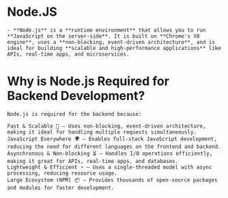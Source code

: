 
# Node.JS
    
    - **Node.js** is a **runtime environment** that allows you to run **JavaScript on the server-side**. It is built on **Chrome's V8 engine**, uses a **non-blocking, event-driven architecture**, and is ideal for building **scalable and high-performance applications** like APIs, real-time apps, and microservices. 

# Why is Node.js Required for Backend Development?

    Node.js is required for the backend because:

    Fast & Scalable 🚀 – Uses non-blocking, event-driven architecture, making it ideal for handling multiple requests simultaneously.
    JavaScript Everywhere 🌍 – Enables full-stack JavaScript development, reducing the need for different languages on the frontend and backend.
    Asynchronous & Non-blocking ⏳ – Handles I/O operations efficiently, making it great for APIs, real-time apps, and databases.
    Lightweight & Efficient ⚡ – Uses a single-threaded model with async processing, reducing resource usage.
    Large Ecosystem (NPM) 📦 – Provides thousands of open-source packages and modules for faster development.
